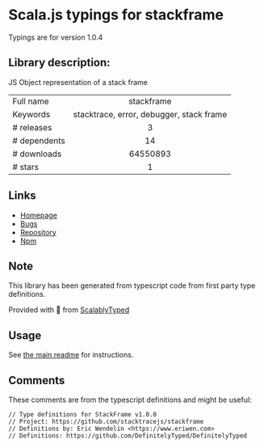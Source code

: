 
# Scala.js typings for stackframe

Typings are for version 1.0.4

## Library description:
JS Object representation of a stack frame

|                    |                 |
| ------------------ | :-------------: |
| Full name          | stackframe |
| Keywords           | stacktrace, error, debugger, stack frame |
| # releases         | 3 |
| # dependents       | 14 |
| # downloads        | 64550893 |
| # stars            | 1 |

## Links
- [Homepage](https://www.stacktracejs.com)
- [Bugs](https://github.com/stacktracejs/stackframe/issues)
- [Repository](https://github.com/stacktracejs/stackframe)
- [Npm](https://www.npmjs.com/package/stackframe)
    


## Note
This library has been generated from typescript code from first party type definitions.

Provided with :purple_heart: from [ScalablyTyped](https://github.com/oyvindberg/ScalablyTyped)

## Usage
See [the main readme](../../readme.md) for instructions.

## Comments

These comments are from the typescript definitions and might be useful:
```
// Type definitions for StackFrame v1.0.0
// Project: https://github.com/stacktracejs/stackframe
// Definitions by: Eric Wendelin <https://www.eriwen.com>
// Definitions: https://github.com/DefinitelyTyped/DefinitelyTyped

```

